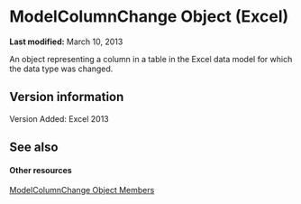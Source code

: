 
# ModelColumnChange Object (Excel)

 **Last modified:** March 10, 2013

An object representing a column in a table in the Excel data model for which the data type was changed. 

## Version information

Version Added: Excel 2013 


## See also


#### Other resources


 [ModelColumnChange Object Members](8b9bc464-3604-f863-00d0-d8908991dca4.md)
